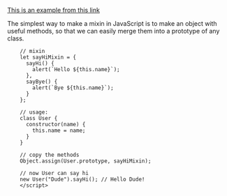 [This is an example from this link](https://javascript.info/mixins)

The simplest way to make a mixin in JavaScript is to make an object with useful methods, so that we can easily merge them into a prototype of any class.

		// mixin
		let sayHiMixin = {
		  sayHi() {
			alert(`Hello ${this.name}`);
		  },
		  sayBye() {
			alert(`Bye ${this.name}`);
		  }
		};

		// usage:
		class User {
		  constructor(name) {
			this.name = name;
		  }
		}

		// copy the methods
		Object.assign(User.prototype, sayHiMixin);

		// now User can say hi
		new User("Dude").sayHi(); // Hello Dude!
		</script>
